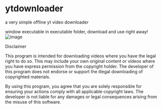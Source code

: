 # ytdownloader
a very simple offline yt video downloader

window executable in executable folder, download and use right away!
![image](https://github.com/Vonhoon/ytdownloader/assets/57171282/4af87863-ca3e-4599-8c9d-d583283e33c2)



Disclaimer

This program is intended for downloading videos where you have the legal right to do so. This may include your own original content or videos where you have express permission from the copyright holder. The developer of this program does not endorse or support the illegal downloading of copyrighted materials.

By using this program, you agree that you are solely responsible for ensuring your actions comply with all applicable copyright laws.  The developer is not liable for any damages or legal consequences arising from the misuse of this software.
